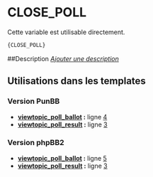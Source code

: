 # CLOSE_POLL


Cette variable est utilisable directement.

```html
{CLOSE_POLL}
```

##Description
[*Ajouter une description*](https://fa-tvars.appspot.com/var/CLOSE_POLL)

## Utilisations dans les templates

### Version PunBB
* __[viewtopic_poll_ballot](../tpl/var/punbb/viewtopic_poll_ballot.md#readme) :__ ligne [4](../tpl/src/punbb/viewtopic_poll_ballot.tpl#L4)
* __[viewtopic_poll_result](../tpl/var/punbb/viewtopic_poll_result.md#readme) :__ ligne [3](../tpl/src/punbb/viewtopic_poll_result.tpl#L3)

### Version phpBB2
* __[viewtopic_poll_ballot](../tpl/var/subsilver/viewtopic_poll_ballot.md#readme) :__ ligne [5](../tpl/src/subsilver/viewtopic_poll_ballot.tpl#L5)
* __[viewtopic_poll_result](../tpl/var/subsilver/viewtopic_poll_result.md#readme) :__ ligne [3](../tpl/src/subsilver/viewtopic_poll_result.tpl#L3)